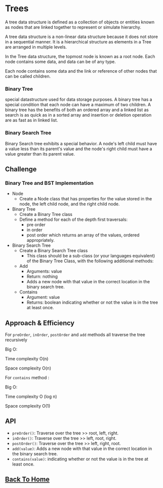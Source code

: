 # Trees
<!-- Short summary or background information -->

A tree data structure is defined as a collection of objects or entities known as nodes that are linked together to represent or simulate hierarchy.

A tree data structure is a non-linear data structure because it does not store in a sequential manner. It is a hierarchical structure as elements in a Tree are arranged in multiple levels.

In the Tree data structure, the topmost node is known as a root node. Each node contains some data, and data can be of any type.

Each node contains some data and the link or reference of other nodes that can be called children.

### **Binary Tree**

 special datastructure used for data storage purposes. A binary tree has a special condition that each node can have a maximum of two children. A binary tree has the benefits of both an ordered array and a linked list as search is as quick as in a sorted array and insertion or deletion operation are as fast as in linked list.

### **Binary Search Tree**
Binary Search tree exhibits a special behavior. A node's left child must have a value less than its parent's value and the node's right child must have a value greater than its parent value.

## Challenge
<!-- Description of the challenge -->
### Binary Tree and BST Implementation
- Node
  - Create a Node class that has properties for the value stored in the node, the left child node, and the right child node.
- Binary Tree
  - Create a Binary Tree class
  - Define a method for each of the depth first traversals:
    - pre order
    - in order
    - post order which returns an array of the values, ordered appropriately.
- Binary Search Tree
  - Create a Binary Search Tree class
    - This class should be a sub-class (or your languages equivalent) of the Binary Tree Class, with the following additional methods:
  - Add
    - Arguments: value
    - Return: nothing
    - Adds a new node with that value in the correct location in the binary search tree.
  - Contains
    - Argument: value
    - Returns: boolean indicating whether or not the value is in the tree at least once.

## Approach & Efficiency
<!-- What approach did you take? Why? What is the Big O space/time for this approach? -->

For `preOrder`, `inOrder`, `postOrder` and `add` methods all traverse the tree recursively

Big O:

Time complexity O(n)

Space complexity O(n)

For `contains` method :

Big O:

Time complexity O (log n)

Space complexity O(1)

## API
<!-- Description of each method publicly available in each of your trees -->
- `preOrder()`: Traverse over the tree >> root, left, right.
- `inOrder()`: Traverse over the tree >> left, root, right.
- `postOrder()`: Traverse over the tree >> left, right, root.
- `add(value)`: Adds a new node with that value in the correct location in the binary search tree.
- `contains(value)`: indicating whether or not the value is in the tree at least once.

## [Back To Home](../../../README.md)
